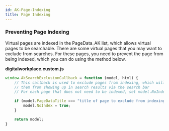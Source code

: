 ```yaml
---
id: AK-Page-Indexing
title: Page Indexing
---
```


### Preventing Page Indexing

Virtual pages are indexed in the PageData_AK list, which allows virtual pages to be searchable. There are some virtual pages that you may want to exclude from searches. For these pages, you need to prevent the page from being indexed, which you can do using the method below.

**digitalworkplace.custom.js**

```javascript
window.AkSearchExclusionCallback = function (model, html) {
    // This callback is used to exclude pages from indexing, which will prevent
    // them from showing up in search results via the search bar
    // For each page that does not need to be indexed, set model.NoIndex = true

    if (model.PageDataTitle === "title of page to exclude from indexing") {
        model.NoIndex = true;
    }

    return model;
}
```
